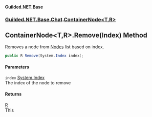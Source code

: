 
#### [Guilded.NET.Base](Guilded_NET_Base 'Guilded_NET_Base')
### [Guilded.NET.Base.Chat](Guilded_NET_Base#Guilded_NET_Base_Chat 'Guilded.NET.Base.Chat').[ContainerNode&lt;T,R&gt;](ContainerNode_T_R_ 'Guilded.NET.Base.Chat.ContainerNode&lt;T,R&gt;')
## ContainerNode&lt;T,R&gt;.Remove(Index) Method
Removes a node from [Nodes](ContainerNode_T_R__Nodes 'Guilded.NET.Base.Chat.ContainerNode&lt;T,R&gt;.Nodes') list based on index.  
```csharp
public R Remove(System.Index index);
```

#### Parameters
<a name='Guilded_NET_Base_Chat_ContainerNode_T_R__Remove(System_Index)_index'></a>
`index` [System.Index](https://docs.microsoft.com/en-us/dotnet/api/System.Index 'System.Index')  
The index of the node to remove
  

#### Returns
[R](ContainerNode_T_R_#Guilded_NET_Base_Chat_ContainerNode_T_R__R 'Guilded.NET.Base.Chat.ContainerNode&lt;T,R&gt;.R')  
This
